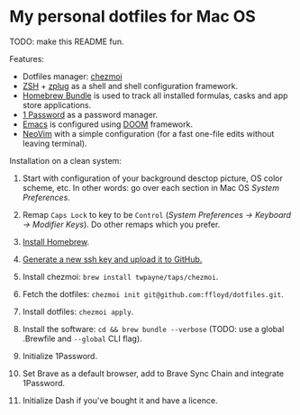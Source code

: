 # My personal dotfiles for Mac OS

TODO: make this README fun.

Features:

* Dotfiles manager: [chezmoi](https://github.com/twpayne/chezmoi)
* [ZSH](https://www.zsh.org/) + [zplug](https://github.com/zplug/zplug) as a
  shell and shell configuration framework.
* [Homebrew Bundle](https://github.com/Homebrew/homebrew-bundle) is used to
  track all installed formulas, casks and app store applications.
* [1 Password](https://1password.com/) as a password manager.
* [Emacs](https://www.gnu.org/software/emacs/) is configured using
  [DOOM](https://github.com/hlissner/doom-emacs) framework.
* [NeoVim](https://neovim.io/) with a simple configuration (for
  a fast one-file edits without leaving terminal).

Installation on a clean system:

1. Start with configuration of your background desctop picture, OS color scheme,
   etc. In other words: go over each section in Mac OS _System Preferences_.
1. Remap `Caps Lock` to key to be `Control` (_System Preferences -> Keyboard ->
   Modifier Keys_). Do other remaps which you prefer.
1. [Install Homebrew](https://brew.sh/).
1. [Generate a new ssh key and upload it to GitHub.](https://help.github.com/en/github/authenticating-to-github/generating-a-new-ssh-key-and-adding-it-to-the-ssh-agent)
1. Install chezmoi: `brew install twpayne/taps/chezmoi`.
1. Fetch the dotfiles: `chezmoi init git@github.com:ffloyd/dotfiles.git`.
1. Install dotfiles: `chezmoi apply`.
1. Install the software: `cd && brew bundle --verbose` (TODO: use a global
   .Brewfile and `--global` CLI flag).
1. Initialize 1Password.
1. Set Brave as a default browser, add to Brave Sync Chain and integrate 1Password.

1. Initialize Dash if you've bought it and have a licence.
